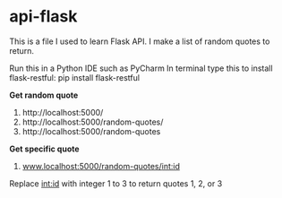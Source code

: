 # api-flask

This is a file I used to learn Flask API. I make a list of random quotes to return.

Run this in a Python IDE such as PyCharm In terminal type this to install flask-restful: pip install flask-restful


******************Get random quote******************

1) http://localhost:5000/
2) http://localhost:5000/random-quotes/
3) http://localhost:5000/random-quotes

******************Get specific quote******************
1) www.localhost:5000/random-quotes/<int:id>

Replace <int:id> with integer 1 to 3 to return quotes 1, 2, or 3

